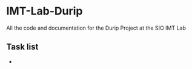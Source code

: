# IMT-Lab-Durip
All the code and documentation for the Durip Project at the SIO IMT Lab

## Task list

* 